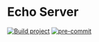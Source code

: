 # Echo Server

[![Build project](https://github.com/Romanow/echo-server/actions/workflows/build.yml/badge.svg?branch=master)](https://github.com/Romanow/echo-server/actions/workflows/build.yml)
[![pre-commit](https://img.shields.io/badge/pre--commit-enabled-brightgreen?logo=pre-commit)](https://github.com/pre-commit/pre-commit)
